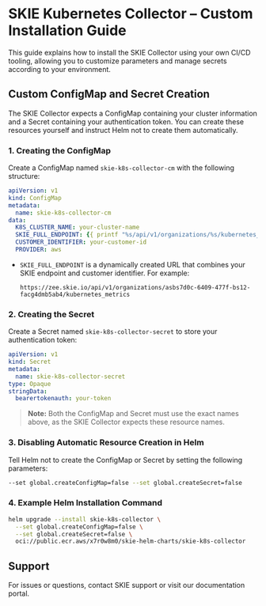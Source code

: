 # SKIE Kubernetes Collector – Custom Installation Guide

This guide explains how to install the SKIE Collector using your own CI/CD tooling, allowing you to customize parameters and manage secrets according to your environment.

## Custom ConfigMap and Secret Creation

The SKIE Collector expects a ConfigMap containing your cluster information and a Secret containing your authentication token. You can create these resources yourself and instruct Helm not to create them automatically.

### 1. Creating the ConfigMap

Create a ConfigMap named `skie-k8s-collector-cm` with the following structure:

```yaml
apiVersion: v1
kind: ConfigMap
metadata:
  name: skie-k8s-collector-cm
data:
  K8S_CLUSTER_NAME: your-cluster-name
  SKIE_FULL_ENDPOINT: {{ printf "%s/api/v1/organizations/%s/kubernetes_metrics" .Values.global.skieEndpoint your-customer-id | quote }}
  CUSTOMER_IDENTIFIER: your-customer-id
  PROVIDER: aws
```

- `SKIE_FULL_ENDPOINT` is a dynamically created URL that combines your SKIE endpoint and customer identifier. For example:
  ```
  https://zee.skie.io/api/v1/organizations/asbs7d0c-6409-477f-bs12-facg4dmb5ab4/kubernetes_metrics
  ```

### 2. Creating the Secret

Create a Secret named `skie-k8s-collector-secret` to store your authentication token:

```yaml
apiVersion: v1
kind: Secret
metadata:
  name: skie-k8s-collector-secret
type: Opaque
stringData:
  bearertokenauth: your-token
```

> **Note:** Both the ConfigMap and Secret must use the exact names above, as the SKIE Collector expects these resource names.

### 3. Disabling Automatic Resource Creation in Helm

Tell Helm not to create the ConfigMap or Secret by setting the following parameters:

```bash
--set global.createConfigMap=false --set global.createSecret=false
```

### 4. Example Helm Installation Command

```bash
helm upgrade --install skie-k8s-collector \
  --set global.createConfigMap=false \
  --set global.createSecret=false \
  oci://public.ecr.aws/x7r0w8m0/skie-helm-charts/skie-k8s-collector
```

## Support

For issues or questions, contact SKIE support or visit our documentation portal.

